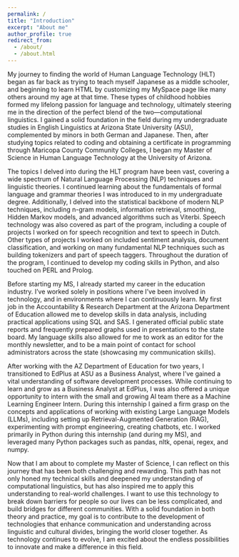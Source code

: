 ```yaml
---
permalink: /
title: "Introduction"
excerpt: "About me"
author_profile: true
redirect_from: 
  - /about/
  - /about.html
---
```


My journey to finding the world of Human Language Technology (HLT) began as far back as trying to teach myself Japanese as a middle schooler, and beginning to learn HTML by customizing my MySpace page like many others around my age at that time. These types of childhood hobbies formed my lifelong passion for language and technology, ultimately steering me in the direction of the perfect blend of the two—computational linguistics. I gained a solid foundation in the field during my undergraduate studies in English Linguistics at Arizona State University (ASU), complemented by minors in both German and Japanese. Then, after studying topics related to coding and obtaining a certificate in programming through Maricopa County Community Colleges, I began my Master of Science in Human Language Technology at the University of Arizona.

The topics I delved into during the HLT program have been vast, covering a wide spectrum of Natural Language Processing (NLP) techniques and linguistic theories. I continued learning about the fundamentals of formal language and grammar theories I was introduced to in my undergraduate degree. Additionally, I delved into the statistical backbone of modern NLP techniques, including n-gram models, information retrieval, smoothing, Hidden Markov models, and advanced algorithms such as Viterbi. Speech technology was also covered as part of the program, including a couple of projects I worked on for speech recognition and text to speech in Dutch. Other types of projects I worked on included sentiment analysis, document classification, and working on many fundamental NLP techniques such as building tokenizers and part of speech taggers. Throughout the duration of the program, I continued to develop my coding skills in Python, and also touched on PERL and Prolog.

Before starting my MS, I already started my career in the education industry. I’ve worked solely in positions where I’ve been involved in technology, and in environments where I can continuously learn. My first job in the Accountability & Research Department at the Arizona Department of Education allowed me to develop skills in data analysis, including practical applications using SQL and SAS. I generated official public state reports and frequently prepared graphs used in presentations to the state board. My language skills also allowed for me to work as an editor for the monthly newsletter, and to be a main point of contact for school administrators across the state (showcasing my communication skills).

After working with the AZ Department of Education for two years, I transitioned to EdPlus at ASU as a Business Analyst, where I’ve gained a vital understanding of software development processes. While continuing to learn and grow as a Business Analyst at EdPlus, I was also offered a unique opportunity to intern with the small and growing AI team there as a Machine Learning Engineer Intern. During this internship I gained a firm grasp on the concepts and applications of working with existing Large Language Models (LLMs), including setting up Retrieval-Augmented Generation (RAG), experimenting with prompt engineering, creating chatbots, etc. I worked primarily in Python during this internship (and during my MS), and leveraged many Python packages such as pandas, nltk, openai, regex, and numpy. 

Now that I am about to complete my Master of Science, I can reflect on this journey that has been both challenging and rewarding. This path has not only honed my technical skills and deepened my understanding of computational linguistics, but has also inspired me to apply this understanding to real-world challenges. I want to use this technology to break down barriers for people so our lives can be less complicated, and build bridges for different communities. With a solid foundation in both theory and practice, my goal is to contribute to the development of technologies that enhance communication and understanding across linguistic and cultural divides, bringing the world closer together. As technology continues to evolve, I am excited about the endless possibilities to innovate and make a difference in this field.

